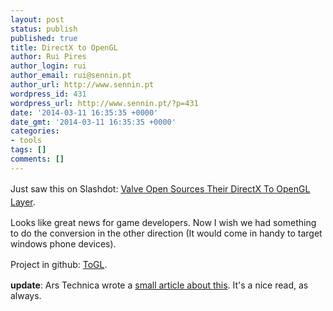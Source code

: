 ```yaml
---
layout: post
status: publish
published: true
title: DirectX to OpenGL
author: Rui Pires
author_login: rui
author_email: rui@sennin.pt
author_url: http://www.sennin.pt
wordpress_id: 431
wordpress_url: http://www.sennin.pt/?p=431
date: '2014-03-11 16:35:35 +0000'
date_gmt: '2014-03-11 16:35:35 +0000'
categories:
- tools
tags: []
comments: []
---
```

<p><span style="line-height: 1.5em;">Just saw this on Slashdot:&nbsp;</span><a style="line-height: 1.5em;" href="http://games.slashdot.org/story/14/03/11/1216204/valve-open-sources-their-directx-to-opengl-layer">Valve Open Sources Their DirectX To OpenGL Layer</a><span style="line-height: 1.5em;">.</span></p>
<p>Looks like great news for game developers. Now I wish we had something to do the conversion in the other direction (It would come in handy to target windows phone devices).</p>
<p><span style="line-height: 1.5em;">Project in github: </span><a style="line-height: 1.5em;" href="https://github.com/ValveSoftware/ToGL">ToGL</a><span style="line-height: 1.5em;">.</span></p>
<p><strong>update</strong>: Ars Technica wrote a <a href="http://arstechnica.com/gaming/2014/03/valve-releases-open-source-direct3d-to-opengl-translator/">small article about this</a>. It's a nice read, as always.</p>
